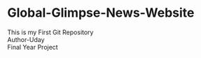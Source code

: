 # Global-Glimpse-News-Website <br>

This is my First Git Repository <br>
Author-Uday <br>
Final Year Project
